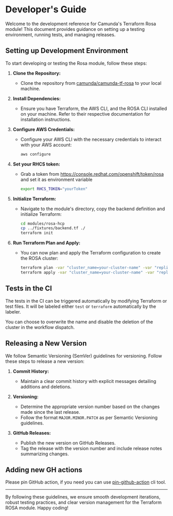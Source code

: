# Developer's Guide

Welcome to the development reference for Camunda's Terraform Rosa module! This document provides guidance on setting up a testing environment, running tests, and managing releases.

## Setting up Development Environment

To start developing or testing the Rosa module, follow these steps:

1. **Clone the Repository:**
   - Clone the repository from [camunda/camunda-tf-rosa](https://github.com/camunda/camunda-tf-rosa) to your local machine.

2. **Install Dependencies:**
   - Ensure you have Terraform, the AWS CLI, and the ROSA CLI installed on your machine. Refer to their respective documentation for installation instructions.

3. **Configure AWS Credentials:**
   - Configure your AWS CLI with the necessary credentials to interact with your AWS account:
     ```bash
     aws configure
     ```
3. **Set your RHCS token:**
   - Grab a token from https://console.redhat.com/openshift/token/rosa and set it as environment variable
     ```bash
     export RHCS_TOKEN="yourToken"
     ```

4. **Initialize Terraform:**
   - Navigate to the module's directory, copy the backend definition and initialize Terraform:
     ```bash
     cd modules/rosa-hcp
     cp ../fixtures/backend.tf ./
     terraform init
     ```

5. **Run Terraform Plan and Apply:**
   - You can now plan and apply the Terraform configuration to create the ROSA cluster:
     ```bash
     terraform plan -var "cluster_name=your-cluster-name" -var "replicas=2" -var "htpasswd_password=your-password" -var "htpasswd_username=your-username" -var "openshift_version=your-openshift-version"
     terraform apply -var "cluster_name=your-cluster-name" -var "replicas=2" -var "htpasswd_password=your-password" -var "htpasswd_username=your-username" -var "openshift_version=your-openshift-version"
     ```

## Tests in the CI

The tests in the CI can be triggered automatically by modifying Terraform or test files. It will be labeled either `test` or `terraform` automatically by the labeler.

You can choose to overwrite the name and disable the deletion of the cluster in the workflow dispatch.

## Releasing a New Version

We follow Semantic Versioning (SemVer) guidelines for versioning. Follow these steps to release a new version:

1. **Commit History:**
   - Maintain a clear commit history with explicit messages detailing additions and deletions.

2. **Versioning:**
   - Determine the appropriate version number based on the changes made since the last release.
   - Follow the format `MAJOR.MINOR.PATCH` as per Semantic Versioning guidelines.

3. **GitHub Releases:**
   - Publish the new version on GitHub Releases.
   - Tag the release with the version number and include release notes summarizing changes.

## Adding new GH actions

Please pin GitHub action, if you need you can use [pin-github-action](https://github.com/mheap/pin-github-action) cli tool.

---

By following these guidelines, we ensure smooth development iterations, robust testing practices, and clear version management for the Terraform ROSA module. Happy coding!

